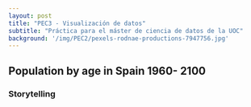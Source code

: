 ```yaml
---
layout: post
title: "PEC3 - Visualización de datos"
subtitle: "Práctica para el máster de ciencia de datos de la UOC"
background: '/img/PEC2/pexels-rodnae-productions-7947756.jpg'
---
```


 <p></p>


## Population by age in Spain 1960- 2100
### Storytelling


<div class="flourish-embed" data-src="story/1057676"><script src="https://public.flourish.studio/resources/embed.js"></script></div>
